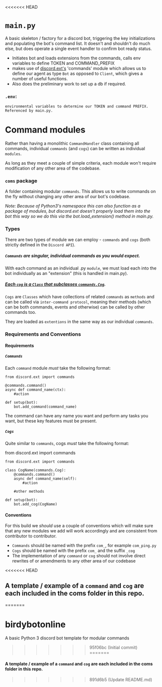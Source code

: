 <<<<<<< HEAD
# `main.py`

A basic skeleton / factory for a discord bot, triggering the key initializations and populating the bot's command list. It doesn't and shouldn't do much else, but does operate a single event handler to confirm bot ready status. 

- Initiates bot and loads extensions from the commands, calls env variables to define TOKEN and COMMAND_PREFIX
- makes use of [discord.ext's](https://discordpy.readthedocs.io/en/latest/index.html#extensions) 'commands' module which allows us to define our agent as type ```Bot``` as opposed to ```Client```, which gives a number of useful functions.
- Also does the preliminary work to set up a db if required.

### `.env`:
    environmental variables to determine our TOKEN and command PREFIX. Referenced by main.py.

# Command modules

Rather than having a monolithic `CommandHandler` class containing all commands, individual `commands` (and `cogs`) can be written as individual `modules`.

As long as they meet a couple of simple criteria, each module won't require modification of any other area of the codebase.


### `coms` package

A folder containing modular `commands`. This allows us to write commands on the fly without changing any other area of our bot's codebase. 

*Note: Because of Python3's namespace this can also function as a package of modules, but discord.ext doesn't properly load them into the bot this way so we do this via the bot.load_extension() method in main.py.*

### Types

There are two types of module we can employ - `commands` and `cogs` (both strictly defined in the `Discord API`).

##### `Commands` are singular, individual commands as you would expect. 

With each command as an individual .py `module`, we must load each into the bot individually as an "extension" (this is handled in main.py).

##### [Each `cog` is a `Class` that subclasses `commands.Cog`](https://discordpy.readthedocs.io/en/latest/ext/commands/cogs.html#ext-commands-cogs). 

`Cogs` are `Classes` which have collections of related `commands` as `methods` and can be called via `inter-command protocol`, meaning their methods (which can be
both commands, events and otherwise) can be called by other commands too.

They are loaded as `extentions` in the same way as our individual `commands`.


### Requirements and Conventions

#### Requirements

##### `Commands`

Each `command` module *must* take the following format:

```
from discord.ext import commands

@commands.command()
async def command_name(ctx):
    #action

def setup(bot):
    bot.add_command(command_name)
```

The command can have any name you want and perform any tasks you want, but these key features must be present.

##### `Cogs`

Quite similar to `commands`, cogs *must* take the following format:

from discord.ext import commands

```
from discord.ext import commands

class CogName(commands.Cog):
    @commands.command()
    async def command_name(self):
        #action
    
    #other methods

def setup(bot):
    bot.add_cog(CogName)
```

#### Conventions

For this build we *should* use a couple of conventions which will make sure that any new modules we add will work accordingly
and are consistent from contributor to contributor.

* `Commands` should be named with the prefix `com_`, for example `com_ping.py`
* `Cogs` should be named with the prefix `com_` and the suffix `_cog`
* The implementation of any `command` or `cog` should not involve direct rewrites of or amendments to any other area of our codebase

<<<<<<< HEAD
## A template / example of a `command` and `cog` are each included in the coms folder in this repo.
=======
# birdybotonline
A basic Python 3 discord bot template for modular commands
>>>>>>> 95f06bc (Initial commit)
=======

#### A template / example of a `command` and `cog` are each included in the coms folder in this repo.
>>>>>>> 891d6b5 (Update README.md)
